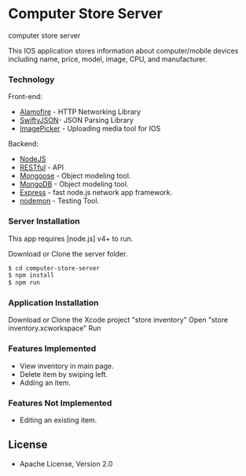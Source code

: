 # Computer Store Server

computer store server 

This IOS application stores information about computer/mobile devices including name, price, model, image, CPU, and manufacturer.

### Technology

Front-end:

* [Alamofire] - HTTP Networking Library
* [SwiftyJSON]- JSON Parsing Library
* [ImagePicker] - Uploading media tool for IOS


Backend:

* [NodeJS]
* [RESTful] - API
* [Mongoose] - Object modeling tool.
* [MongoDB] - Object modeling tool.
* [Express] - fast node.js network app framework.
* [nodemon] - Testing Tool.

### Server Installation
This app requires [node.js] v4+ to run.

Download or Clone the server folder.

```sh
$ cd computer-store-server
$ npm install
$ npm run
```
### Application Installation

Download or Clone the Xcode project "store inventory"
Open "store inventory.xcworkspace"
Run 

### Features Implemented


* View inventory in main page.
* Delete item by swiping left.
* Adding an item.


### Features Not Implemented

* Editing an existing item.



License
----

- Apache License, Version 2.0


[//]: # (These are reference links used in the body of this note and get stripped out when the markdown processor does its job. There is no need to format nicely because it shouldn't be seen.)


   [Alamofire]: <https://github.com/Alamofire/Alamofire>
   [SwiftyJSON]: <https://github.com/SwiftyJSON/SwiftyJSONm>
   [express]: <http://expressjs.com>
   [nodemon]: <https://nodemon.io/>
   [MongoDB]: <https://www.mongodb.com>
   [Mongoose]: <https://mongoosejs.com/>
   [NodeJS]: <https://nodejs.org>
   [RESTful]: <https://www.restapitutorial.com/>
   [ImagePicker]: <https://www.codingexplorer.com/choosing-images-with-uiimagepickercontroller-in-swift/>


